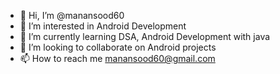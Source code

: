 - 👋 Hi, I’m @manansood60
- 👀 I’m interested in Android Development
- 🌱 I’m currently learning DSA, Android Development with java 
- 💞️ I’m looking to collaborate on Android projects
- 📫 How to reach me manansood60@gmail.com

<!---
manansood60/manansood60 is a ✨ special ✨ repository because its `README.md` (this file) appears on your GitHub profile.
You can click the Preview link to take a look at your changes.
--->
